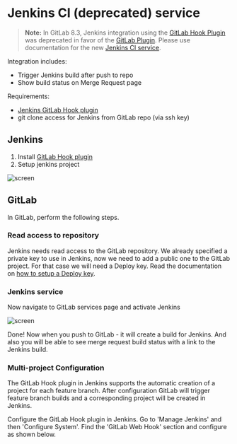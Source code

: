 # Jenkins CI (deprecated) service

>**Note:** In GitLab 8.3, Jenkins integration using the
[GitLab Hook Plugin](https://wiki.jenkins-ci.org/display/JENKINS/GitLab+Hook+Plugin)
was deprecated in favor of the
[GitLab Plugin](https://wiki.jenkins-ci.org/display/JENKINS/GitLab+Plugin).
Please use documentation for the new [Jenkins CI service](jenkins.md).

Integration includes:

* Trigger Jenkins build after push to repo
* Show build status on Merge Request page

Requirements:

* [Jenkins GitLab Hook plugin](https://wiki.jenkins-ci.org/display/JENKINS/GitLab+Hook+Plugin)
* git clone access for Jenkins from GitLab repo (via ssh key)

## Jenkins

1. Install [GitLab Hook plugin](https://wiki.jenkins-ci.org/display/JENKINS/GitLab+Hook+Plugin)
2. Setup jenkins project

![screen](jenkins_project.png)

## GitLab

In GitLab, perform the following steps.

### Read access to repository

Jenkins needs read access to the GitLab repository. We already specified a
private key to use in Jenkins, now we need to add a public one to the GitLab
project. For that case we will need a Deploy key. Read the documentation on
[how to setup a Deploy key](../ssh/README.md#deploy-keys).

### Jenkins service

Now navigate to GitLab services page and activate Jenkins

![screen](jenkins_gitlab_service.png)

Done! Now when you push to GitLab - it will create a build for Jenkins.
And also you will be able to see merge request build status with a link to the Jenkins build.

### Multi-project Configuration

The GitLab Hook plugin in Jenkins supports the automatic creation of a project
for each feature branch. After configuration GitLab will trigger feature branch
builds and a corresponding project will be created in Jenkins.

Configure the GitLab Hook plugin in Jenkins. Go to 'Manage Jenkins' and then
'Configure System'. Find the 'GitLab Web Hook' section and configure as shown below.
